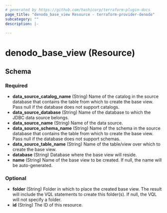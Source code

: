 ```yaml
---
# generated by https://github.com/hashicorp/terraform-plugin-docs
page_title: "denodo_base_view Resource - terraform-provider-denodo"
subcategory: ""
description: |-
  
---
```


# denodo_base_view (Resource)





<!-- schema generated by tfplugindocs -->
## Schema

### Required

- **data_source_catalog_name** (String) Name of the catalog in the source database that contains the table from which to create the base view. Pass null if the database does not support catalogs.
- **data_source_database** (String) Name of the database to which the JDBC data source belongs.
- **data_source_name** (String) Name of the data source.
- **data_source_schema_name** (String) Name of the schema in the source database that contains the table from which to create the base view. Pass null if the database does not support schemas.
- **data_source_table_name** (String) Name of the table/view over which to create the base view.
- **database** (String) Database where the base view will reside.
- **name** (String) Name of the base view to be created. If null, the name will be auto-generated.

### Optional

- **folder** (String) Folder in which to place the created base view. The result will include the VQL statements to create this folder(s). If null, the VQL will not specify a folder.
- **id** (String) The ID of this resource.


